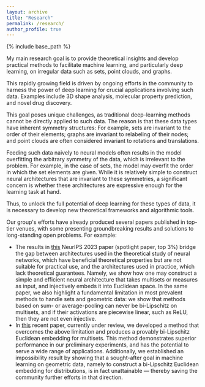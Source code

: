```yaml
---
layout: archive
title: "Research"
permalink: /research/
author_profile: true
---
```


{% include base_path %}

My main research goal is to provide theoretical insights and develop practical methods to facilitate machine learning, and particularly deep learning, on irregular data such as sets, point clouds, and graphs.

This rapidly growing field is driven by ongoing efforts in the community to harness the power of deep learning for crucial applications involving such data. Examples include 3D shape analysis, molecular property prediction, and novel drug discovery.

This goal poses unique challenges, as traditional deep-learning methods cannot be directly applied to such data. The reason is that these data types have inherent symmetry structures: For example, sets are invariant to the order of their elements; graphs are invariant to relabeling of their nodes; and point clouds are often considered invariant to rotations and translations.

Feeding such data naively to neural models often results in the model overfitting the arbitrary symmetry of the data, which is irrelevant to the problem. For example, in the case of sets, the model may overfit the order in which the set elements are given. While it is relatively simple to construct neural architectures that are invariant to these symmetries, a significant concern is whether these architectures are expressive enough for the learning task at hand.

Thus, to unlock the full potential of deep learning for these types of data, it is necessary to develop new theoretical frameworks and algorithmic tools.

Our group's efforts have already produced several papers published in top-tier venues, with some presenting groundbreaking results and solutions to long-standing open problems. For example:

- The results in [this](https://tal-amir.github.io/publication/2023-12%20Neural%20Injective%20Functions) NeurIPS 2023 paper (spotlight paper, top 3%) bridge the gap between architectures used in the theoretical study of neural networks, which have beneficial theoretical properties but are not suitable for practical use, and the architectures used in practice, which lack theoretical guarantees. Namely, we show how one may construct a simple and efficient neural architecture that takes multisets or measures as input, and injectively embeds it into Euclidean space. In the same paper, we also highlight a fundamental limitation in most prevalent methods to handle sets and geometric data: we show that methods based on sum- or average-pooling can never be bi-Lipschitz on multisets, and if their activations are piecewise linear, such as ReLU, then they are not even injective.
- In [this](https://tal-amir.github.io/publication/2024-05%20Fourier%20Sliced-Wasserstein%20Embedding) recent paper, currently under review, we developed a method that overcomes the above limitation and produces a provably bi-Lipschitz Euclidean embedding for multisets. This method demonstrates superior performance in our preliminary experiments, and has the potential to serve a wide range of applications. Additionally, we established an impossibility result by showing that a sought-after goal in machine learning on geometric data, namely to construct a bi-Lipschitz Euclidean embedding for distributions, is in fact unattainable — thereby saving the community further efforts in that direction.
